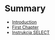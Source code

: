 # Summary

* [Introduction](README.md)
* [First Chapter](chapter1.md)
* [Instrukcja SELECT](chapter2.md)

